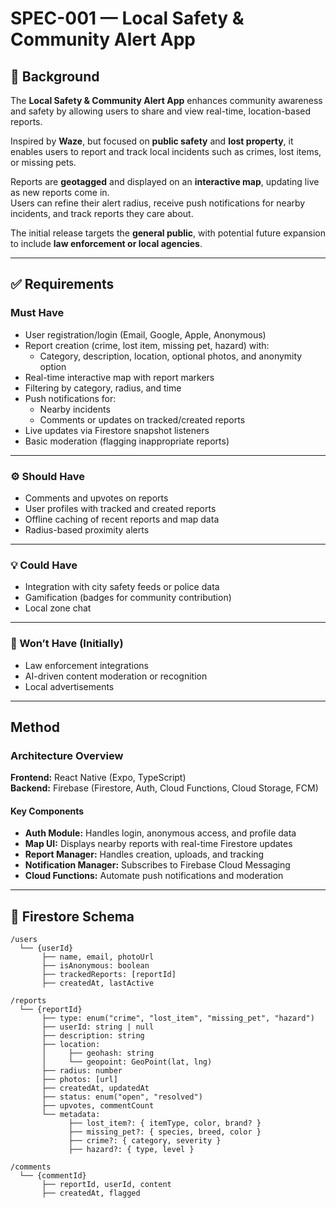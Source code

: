 # SPEC-001 — Local Safety & Community Alert App

## 📍 Background

The **Local Safety & Community Alert App** enhances community awareness and safety by allowing users to share and view real-time, location-based reports.

Inspired by **Waze**, but focused on **public safety** and **lost property**, it enables users to report and track local incidents such as crimes, lost items, or missing pets.

Reports are **geotagged** and displayed on an **interactive map**, updating live as new reports come in.  
Users can refine their alert radius, receive push notifications for nearby incidents, and track reports they care about.

The initial release targets the **general public**, with potential future expansion to include **law enforcement or local agencies**.

---

## ✅ Requirements

### Must Have

- User registration/login (Email, Google, Apple, Anonymous)
- Report creation (crime, lost item, missing pet, hazard) with:
  - Category, description, location, optional photos, and anonymity option
- Real-time interactive map with report markers
- Filtering by category, radius, and time
- Push notifications for:
  - Nearby incidents
  - Comments or updates on tracked/created reports
- Live updates via Firestore snapshot listeners
- Basic moderation (flagging inappropriate reports)

---

### ⚙️ Should Have

- Comments and upvotes on reports  
- User profiles with tracked and created reports  
- Offline caching of recent reports and map data  
- Radius-based proximity alerts  

---

### 💡 Could Have

- Integration with city safety feeds or police data  
- Gamification (badges for community contribution)  
- Local zone chat  

--- 

### 🚫 Won’t Have (Initially)

- Law enforcement integrations  
- AI-driven content moderation or recognition  
- Local advertisements  
---

## Method

### Architecture Overview

**Frontend:** React Native (Expo, TypeScript)  
**Backend:** Firebase (Firestore, Auth, Cloud Functions, Cloud Storage, FCM)

#### Key Components

- **Auth Module:** Handles login, anonymous access, and profile data  
- **Map UI:** Displays nearby reports with real-time Firestore updates  
- **Report Manager:** Handles creation, uploads, and tracking  
- **Notification Manager:** Subscribes to Firebase Cloud Messaging  
- **Cloud Functions:** Automate push notifications and moderation  

---

## 📘 Firestore Schema

```plaintext
/users
  └── {userId}
       ├── name, email, photoUrl
       ├── isAnonymous: boolean
       ├── trackedReports: [reportId]
       ├── createdAt, lastActive

/reports
  └── {reportId}
       ├── type: enum("crime", "lost_item", "missing_pet", "hazard")
       ├── userId: string | null
       ├── description: string
       ├── location:
       │     ├── geohash: string
       │     └── geopoint: GeoPoint(lat, lng)
       ├── radius: number
       ├── photos: [url]
       ├── createdAt, updatedAt
       ├── status: enum("open", "resolved")
       ├── upvotes, commentCount
       └── metadata:
             ├── lost_item?: { itemType, color, brand? }
             ├── missing_pet?: { species, breed, color }
             ├── crime?: { category, severity }
             ├── hazard?: { type, level }

/comments
  └── {commentId}
       ├── reportId, userId, content
       ├── createdAt, flagged
